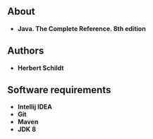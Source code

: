 ## About
* **Java. The Complete Reference. 8th edition**

## Authors
* **Herbert Schildt**

## Software requirements
* **Intellij IDEA**
* **Git**
* **Maven**
* **JDK 8**
